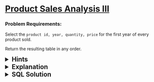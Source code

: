 # [Product Sales Analysis III](https://leetcode.com/problems/product-sales-analysis-iii/description/?envType=study-plan-v2&envId=top-sql-50)

### Problem Requirements:

Select the <code>product id, year, quantity, price</code> for the first year of every product sold.

Return the resulting table in any order.

<details>
<summary style="font-size:1.3rem;"> <strong>Hints</strong> </summary>

<details>
      <summary>Hint#1</summary>
      <p>How would you filter the <code>Sales</code> table to only contain the first product sold</p>
</details>

<details>
      <summary>Hint#2</summary>
      <p>How would you use the result of the previous filtering to find the answer to the problem?</p>
</details>

<details>
      <summary>Hint#3</summary>
      <p>Think subqueries</p>
</details>

<details>
      <summary>Hint#4</summary>
      <p>Think about <code>WHERE IN</code> clause</p>
</details>

</details>

<details>
<summary style="font-size:1.3rem;"> <strong>Explanation</strong> </summary>

It is not obvious how would we use subqueries to solve this problem.

The key is to understand that we need to find the first year of every product sold. This means that we need to find the <strong> minimum year for every product</strong>. We can do this by <strong> grouping </strong> the table by <code>product_id</code> and then selecting the minimum year for every product. This will give us the first year of every product sold. Now we can use this result to filter the original table and get the desired result using <code>WHERE IN</code> clause.

</details>

<details>
<summary style="font-size:1.3rem"><strong> SQL Solution</strong> </summary>

```sql
select product_id, year as first_year, quantity, price
from Sales
where (product_id,year) in (
    select product_id,min(year) from Sales
    group by product_id
);
```

</details>

